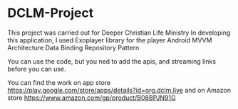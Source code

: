 # DCLM-Project
This project was carried out for Deeper Christian Life Ministry
In developing this application, I used 
Exoplayer library for the player
Android MVVM Architecture
Data Binding
Repository Pattern

You can use the code, but you ned to add the apis, and streaming links before you can use.

You can find the work on app store https://play.google.com/store/apps/details?id=org.dclm.live
and on Amazon store https://www.amazon.com/gp/product/B08BPJN91G
